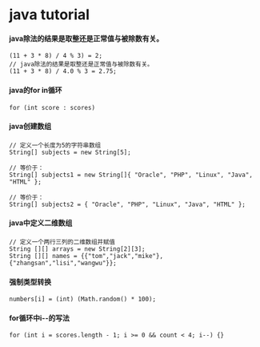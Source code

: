# java tutorial

#### java除法的结果是取整还是正常值与被除数有关。
```
(11 + 3 * 8) / 4 % 3) = 2;
// java除法的结果是取整还是正常值与被除数有关。
(11 + 3 * 8) / 4.0 % 3 = 2.75;
```

#### java的for in循环
```
for (int score : scores)
```

#### java创建数组
```
// 定义一个长度为5的字符串数组
String[] subjects = new String[5];

// 等价于：
String[] subjects1 = new String[]{ "Oracle", "PHP", "Linux", "Java", "HTML" };

// 等价于：
String[] subjects2 = { "Oracle", "PHP", "Linux", "Java", "HTML" };
```

#### java中定义二维数组
```
// 定义一个两行三列的二维数组并赋值
String [][] arrays = new String[2][3];
String [][] names = {{"tom","jack","mike"},{"zhangsan","lisi","wangwu"}};
```

#### 强制类型转换
```
numbers[i] = (int) (Math.random() * 100);
```

#### for循环中i--的写法
```
for (int i = scores.length - 1; i >= 0 && count < 4; i--) {}
```